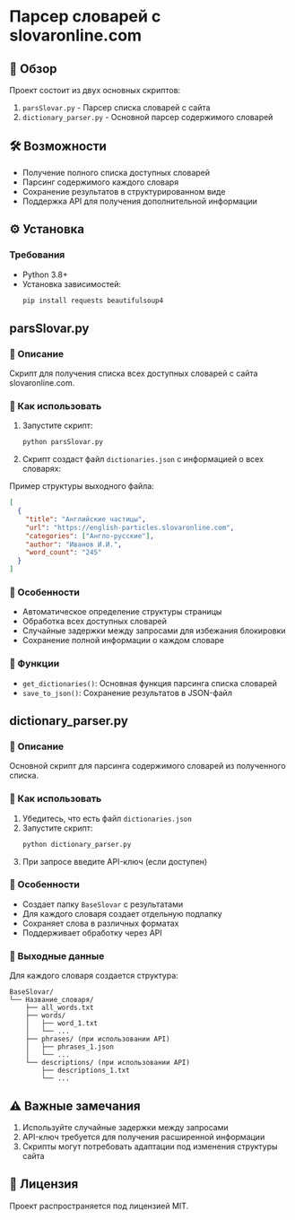 # Парсер словарей с slovaronline.com

## 📖 Обзор

Проект состоит из двух основных скриптов:

1. `parsSlovar.py` - Парсер списка словарей с сайта
2. `dictionary_parser.py` - Основной парсер содержимого словарей

## 🛠 Возможности

- Получение полного списка доступных словарей
- Парсинг содержимого каждого словаря
- Сохранение результатов в структурированном виде
- Поддержка API для получения дополнительной информации

## ⚙️ Установка

### Требования
- Python 3.8+
- Установка зависимостей:
  ```bash
  pip install requests beautifulsoup4
  ```

## parsSlovar.py

### 📝 Описание

Скрипт для получения списка всех доступных словарей с сайта slovaronline.com.

### 🔹 Как использовать

1. Запустите скрипт:
   ```bash
   python parsSlovar.py
   ```

2. Скрипт создаст файл `dictionaries.json` с информацией о всех словарях:

Пример структуры выходного файла:
```json
[
  {
    "title": "Английские частицы",
    "url": "https://english-particles.slovaronline.com",
    "categories": ["Англо-русские"],
    "author": "Иванов И.И.",
    "word_count": "245"
  }
]
```

### 🔹 Особенности

- Автоматическое определение структуры страницы
- Обработка всех доступных словарей
- Случайные задержки между запросами для избежания блокировки
- Сохранение полной информации о каждом словаре

### 🔹 Функции

- `get_dictionaries()`: Основная функция парсинга списка словарей
- `save_to_json()`: Сохранение результатов в JSON-файл

## dictionary_parser.py

### 📝 Описание

Основной скрипт для парсинга содержимого словарей из полученного списка.

### 🔹 Как использовать

1. Убедитесь, что есть файл `dictionaries.json`
2. Запустите скрипт:
   ```bash
   python dictionary_parser.py
   ```
3. При запросе введите API-ключ (если доступен)

### 🔹 Особенности

- Создает папку `BaseSlovar` с результатами
- Для каждого словаря создает отдельную подпапку
- Сохраняет слова в различных форматах
- Поддерживает обработку через API

### 🔹 Выходные данные

Для каждого словаря создается структура:
```
BaseSlovar/
└── Название_словаря/
    ├── all_words.txt
    ├── words/
    │   ├── word_1.txt
    │   └── ...
    ├── phrases/ (при использовании API)
    │   ├── phrases_1.json
    │   └── ...
    └── descriptions/ (при использовании API)
        ├── descriptions_1.txt
        └── ...
```

## ⚠️ Важные замечания

1. Используйте случайные задержки между запросами
2. API-ключ требуется для получения расширенной информации
3. Скрипты могут потребовать адаптации под изменения структуры сайта

## 📜 Лицензия

Проект распространяется под лицензией MIT.
